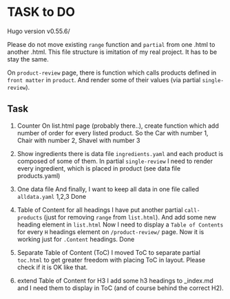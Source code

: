 # TASK to DO

Hugo version v0.55.6/

Please do not move existing `range` function and `partial` from one .html to another .html. This file structure is imitation of my real project. It has to be stay the same.

On `product-review` page, there is function which calls products defined in `front matter` in `product`. And render some of their values (via partial `single-review`).

## Task

1) Counter
On list.html page (probably there..), create function which add number of order for every listed product. So the Car with number 1, Chair with number 2, Shavel with number 3

2) Show ingredients
there is data file `ingredients.yaml` and each product is composed of some of them. In partial `single-review` I need to render every ingredient, which is placed in product (see data file products.yaml)

3) One data file
And finally, I want to keep all data in one file called `alldata.yaml`
1,2,3 Done

4) Table of Content for all headings
I have put another partial `call-products` (just for removing `range` from `list.html`). And add some new heading element in `list.html`
Now I need to display a `Table of Contents` for every `H` headings element on `/product-review/` page. Now it is working just for `.Content` headings.
Done

5) Separate Table of Content (ToC)
I moved ToC to separate partial `toc.html` to get greater freedom with placing ToC in layout. Please check if it is OK like that.

6) extend Table of Content for H3
I add some h3 headings to _index.md and I need them to display in ToC (and of course behind the correct H2).
